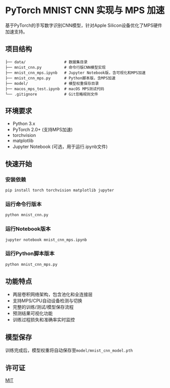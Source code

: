 # PyTorch MNIST CNN 实现与 MPS 加速

基于PyTorch的手写数字识别CNN模型，针对Apple Silicon设备优化了MPS硬件加速支持。

## 项目结构
```tree
├── data/                 # 数据集目录
├── mnist_cnn.py          # 命令行版CNN模型实现
├── mnist_cnn_mps.ipynb   # Jupyter Notebook版，含可视化和MPS加速
├── mnist_cnn_mps.py      # Python脚本版，含MPS加速
├── model/                # 模型权重保存目录
├── macos_mps_test.ipynb  # macOS MPS测试代码
└── .gitignore            # Git忽略规则文件
```

## 环境要求
- Python 3.x
- PyTorch 2.0+ (支持MPS加速)
- torchvision
- matplotlib
- Jupyter Notebook (可选，用于运行.ipynb文件)

## 快速开始
### 安装依赖
```bash
pip install torch torchvision matplotlib jupyter
```

### 运行命令行版本
```bash
python mnist_cnn.py
```

### 运行Notebook版本
```bash
jupyter notebook mnist_cnn_mps.ipynb
```

### 运行Python脚本版本
```bash
python mnist_cnn_mps.py
```

## 功能特点
- 两层卷积网络架构，包含池化和全连接层
- 支持MPS/CPU自动设备检测与切换
- 完整的训练/测试/模型保存流程
- 预测结果可视化功能
- 训练过程损失和准确率实时监控

## 模型保存
训练完成后，模型权重将自动保存至`model/mnist_cnn_model.pth`

## 许可证
[MIT](https://opensource.org/licenses/MIT)